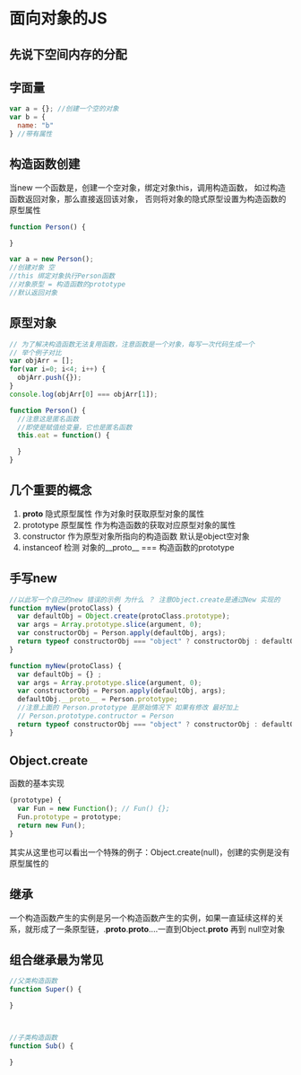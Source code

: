 # 面向对象的JS

## 先说下空间内存的分配

## 字面量
```javascript
var a = {}; //创建一个空的对象
var b = {
  name: "b"
} //带有属性
```



## 构造函数创建
当new 一个函数是，创建一个空对象，绑定对象this，调用构造函数， 如过构造函数返回对象，那么直接返回该对象，
否则将对象的隐式原型设置为构造函数的原型属性
```javascript
function Person() {

}

var a = new Person(); 
//创建对象 空
//this 绑定对象执行Person函数
//对象原型 = 构造函数的prototype
//默认返回对象
```

## 原型对象
```javascript
// 为了解决构造函数无法复用函数，注意函数是一个对象，每写一次代码生成一个
// 举个例子对比
var objArr = [];
for(var i=0; i<4; i++) {
  objArr.push({});
}
console.log(objArr[0] === objArr[1]);

function Person() {
  //注意这是匿名函数
  //即使是赋值给变量，它也是匿名函数
  this.eat = function() {

  }
}

```

## 几个重要的概念
1. __proto__ 隐式原型属性 作为对象时获取原型对象的属性
2. prototype 原型属性     作为构造函数的获取对应原型对象的属性
3. constructor 作为原型对象所指向的构造函数 默认是object空对象
4. instanceof 检测 对象的__proto__ === 构造函数的prototype


## 手写new 
```javascript
//以此写一个自己的new 错误的示例 为什么 ？ 注意Object.create是通过New 实现的
function myNew(protoClass) {
  var defaultObj = Object.create(protoClass.prototype);
  var args = Array.prototype.slice(argument, 0);
  var constructorObj = Person.apply(defaultObj, args);
  return typeof constructorObj === "object" ? constructorObj : defaultObj;
}

function myNew(protoClass) {
  var defaultObj = {} ;
  var args = Array.prototype.slice(argument, 0);
  var constructorObj = Person.apply(defaultObj, args);
  defaultObj.__proto__ = Person.prototype;
  //注意上面的 Person.prototype 是原始情况下 如果有修改 最好加上
  // Person.prototype.contructor = Person
  return typeof constructorObj === "object" ? constructorObj : defaultObj;
}
```



## Object.create
函数的基本实现
```javascript
(prototype) {
  var Fun = new Function(); // Fun() {};
  Fun.prototype = prototype;
  return new Fun();
}
```
其实从这里也可以看出一个特殊的例子：Object.create(null)，创建的实例是没有原型属性的

## 继承
一个构造函数产生的实例是另一个构造函数产生的实例，如果一直延续这样的关系，就形成了一条原型链，.__proto__.__proto__....一直到Object.__proto__ 再到 null空对象

## 组合继承最为常见
```javascript
//父类构造函数
function Super() {

}



//子类构造函数
function Sub() {

}


```